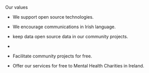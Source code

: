 

  


Our values

- We support open source technologies.
  
- We encourage communications in Irish language.
  
- keep data open source data in our community projects.
- 
- Facilitate community projects for free.
  
- Offer our services for free to Mental Health Charities in Ireland. 
